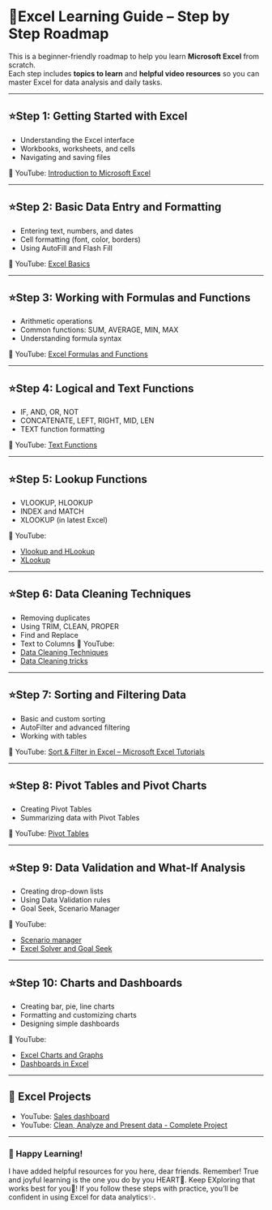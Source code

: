 # 📗Excel Learning Guide – Step by Step Roadmap

This is a beginner-friendly roadmap to help you learn **Microsoft Excel** from scratch.  
Each step includes **topics to learn** and **helpful video resources** so you can master Excel for data analysis and daily tasks.

---

## ⭐Step 1: Getting Started with Excel
- Understanding the Excel interface
- Workbooks, worksheets, and cells
- Navigating and saving files

🎥 YouTube: [Introduction to Microsoft Excel](https://youtu.be/fcbB0nkDik8)

---

## ⭐Step 2: Basic Data Entry and Formatting
- Entering text, numbers, and dates
- Cell formatting (font, color, borders)
- Using AutoFill and Flash Fill

🎥 YouTube: [Excel Basics](https://youtu.be/LgXzzu68j7M)

---

## ⭐Step 3: Working with Formulas and Functions
- Arithmetic operations
- Common functions: SUM, AVERAGE, MIN, MAX
- Understanding formula syntax

🎥 YouTube: [Excel Formulas and Functions](https://youtu.be/c7BTS7QOEDM)

---

## ⭐Step 4: Logical and Text Functions
- IF, AND, OR, NOT
- CONCATENATE, LEFT, RIGHT, MID, LEN
- TEXT function formatting

🎥 YouTube: [Text Functions](https://youtu.be/tCxhCOE96lw)

---

## ⭐Step 5: Lookup Functions
- VLOOKUP, HLOOKUP
- INDEX and MATCH
- XLOOKUP (in latest Excel)

🎥 YouTube: 
-  [Vlookup and HLookup](https://youtu.be/4PFuvqbhdPA)   
-  [XLookup](https://youtu.be/Z8XCv-Svyjw)

---

## ⭐Step 6: Data Cleaning Techniques
- Removing duplicates
- Using TRIM, CLEAN, PROPER
- Find and Replace
- Text to Columns
🎥 YouTube:
- [Data Cleaning Techniques](https://youtu.be/q7EpoOwBcnM)
- [Data Cleaning tricks](https://youtu.be/SNVjndgWBlw?list=PLmejDGrsgFyAjJtHYLu2iMCi1J4zT0VMh)

---

## ⭐Step 7: Sorting and Filtering Data
- Basic and custom sorting
- AutoFilter and advanced filtering
- Working with tables

🎥 YouTube: [Sort & Filter in Excel – Microsoft Excel Tutorials](https://www.youtube.com/watch?v=6zDFgW5KgUs)

---

## ⭐Step 8: Pivot Tables and Pivot Charts
- Creating Pivot Tables
- Summarizing data with Pivot Tables

🎥 YouTube: [Pivot Tables](https://youtu.be/zuSNd1ZMfBI)

---

## ⭐Step 9: Data Validation and What-If Analysis
- Creating drop-down lists
- Using Data Validation rules
- Goal Seek, Scenario Manager

🎥 YouTube: 
- [Scenario manager](https://youtu.be/xGH9ukN1SHg)   
- [Excel Solver and Goal Seek](https://youtu.be/UD9e-gQCQsE)
             
---

## ⭐Step 10: Charts and Dashboards
- Creating bar, pie, line charts
- Formatting and customizing charts
- Designing simple dashboards

🎥 YouTube:
- [Excel Charts and Graphs](https://youtu.be/eHtZrIb0oWY)  
- [Dashboards in Excel](https://youtu.be/MTlQvyNQ3PM)

---

## 🌟 Excel Projects
- YouTube: [Sales dashboard](https://youtu.be/gTK5rNhWJyA) 
- YouTube: [Clean, Analyze and Present data - Complete Project](https://youtu.be/H6k28jhclwI)

---

### 🙌 Happy Learning!
I have added helpful resources for you here, dear friends. 
Remember! True and joyful learning is the one you do by you HEART🌷. Keep EXploring that works best for you🤍!
If you follow these steps with practice, you’ll be confident in using Excel for data analytics✨.

